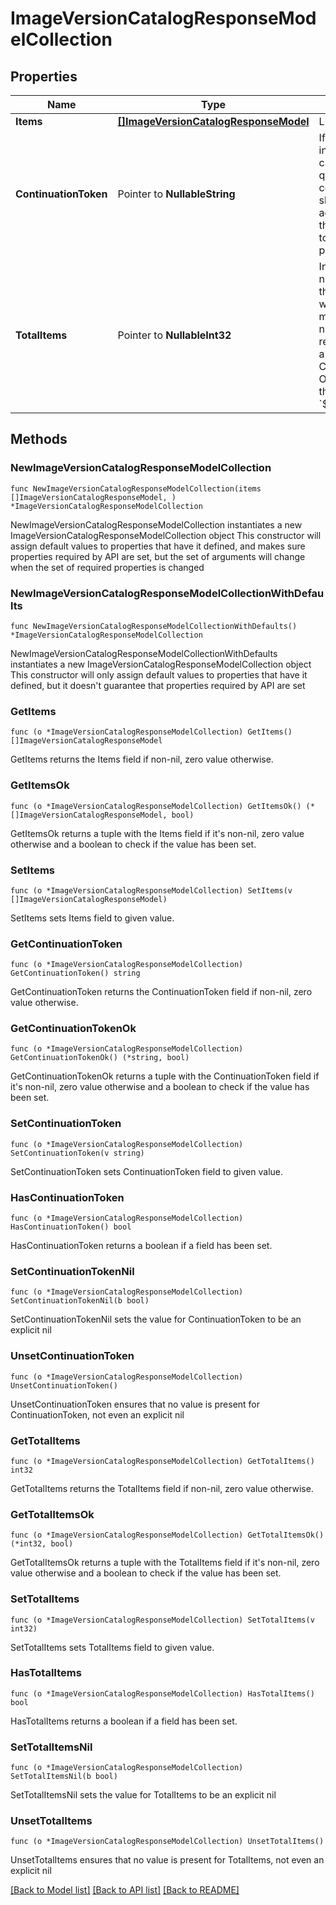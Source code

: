 # ImageVersionCatalogResponseModelCollection

## Properties

Name | Type | Description | Notes
------------ | ------------- | ------------- | -------------
**Items** | [**[]ImageVersionCatalogResponseModel**](ImageVersionCatalogResponseModel.md) | List of items. | 
**ContinuationToken** | Pointer to **NullableString** | If present, indicates to the caller that the query was not complete, and they should call the API again specifying the continuation token as a query parameter. | [optional] 
**TotalItems** | Pointer to **NullableInt32** | Indicates the total number of items in the collection, which may be more than the number of Items returned, if there is a ContinuationToken.  Only returned in the response to &#x60;$search&#x60; APIs. | [optional] 

## Methods

### NewImageVersionCatalogResponseModelCollection

`func NewImageVersionCatalogResponseModelCollection(items []ImageVersionCatalogResponseModel, ) *ImageVersionCatalogResponseModelCollection`

NewImageVersionCatalogResponseModelCollection instantiates a new ImageVersionCatalogResponseModelCollection object
This constructor will assign default values to properties that have it defined,
and makes sure properties required by API are set, but the set of arguments
will change when the set of required properties is changed

### NewImageVersionCatalogResponseModelCollectionWithDefaults

`func NewImageVersionCatalogResponseModelCollectionWithDefaults() *ImageVersionCatalogResponseModelCollection`

NewImageVersionCatalogResponseModelCollectionWithDefaults instantiates a new ImageVersionCatalogResponseModelCollection object
This constructor will only assign default values to properties that have it defined,
but it doesn't guarantee that properties required by API are set

### GetItems

`func (o *ImageVersionCatalogResponseModelCollection) GetItems() []ImageVersionCatalogResponseModel`

GetItems returns the Items field if non-nil, zero value otherwise.

### GetItemsOk

`func (o *ImageVersionCatalogResponseModelCollection) GetItemsOk() (*[]ImageVersionCatalogResponseModel, bool)`

GetItemsOk returns a tuple with the Items field if it's non-nil, zero value otherwise
and a boolean to check if the value has been set.

### SetItems

`func (o *ImageVersionCatalogResponseModelCollection) SetItems(v []ImageVersionCatalogResponseModel)`

SetItems sets Items field to given value.


### GetContinuationToken

`func (o *ImageVersionCatalogResponseModelCollection) GetContinuationToken() string`

GetContinuationToken returns the ContinuationToken field if non-nil, zero value otherwise.

### GetContinuationTokenOk

`func (o *ImageVersionCatalogResponseModelCollection) GetContinuationTokenOk() (*string, bool)`

GetContinuationTokenOk returns a tuple with the ContinuationToken field if it's non-nil, zero value otherwise
and a boolean to check if the value has been set.

### SetContinuationToken

`func (o *ImageVersionCatalogResponseModelCollection) SetContinuationToken(v string)`

SetContinuationToken sets ContinuationToken field to given value.

### HasContinuationToken

`func (o *ImageVersionCatalogResponseModelCollection) HasContinuationToken() bool`

HasContinuationToken returns a boolean if a field has been set.

### SetContinuationTokenNil

`func (o *ImageVersionCatalogResponseModelCollection) SetContinuationTokenNil(b bool)`

 SetContinuationTokenNil sets the value for ContinuationToken to be an explicit nil

### UnsetContinuationToken
`func (o *ImageVersionCatalogResponseModelCollection) UnsetContinuationToken()`

UnsetContinuationToken ensures that no value is present for ContinuationToken, not even an explicit nil
### GetTotalItems

`func (o *ImageVersionCatalogResponseModelCollection) GetTotalItems() int32`

GetTotalItems returns the TotalItems field if non-nil, zero value otherwise.

### GetTotalItemsOk

`func (o *ImageVersionCatalogResponseModelCollection) GetTotalItemsOk() (*int32, bool)`

GetTotalItemsOk returns a tuple with the TotalItems field if it's non-nil, zero value otherwise
and a boolean to check if the value has been set.

### SetTotalItems

`func (o *ImageVersionCatalogResponseModelCollection) SetTotalItems(v int32)`

SetTotalItems sets TotalItems field to given value.

### HasTotalItems

`func (o *ImageVersionCatalogResponseModelCollection) HasTotalItems() bool`

HasTotalItems returns a boolean if a field has been set.

### SetTotalItemsNil

`func (o *ImageVersionCatalogResponseModelCollection) SetTotalItemsNil(b bool)`

 SetTotalItemsNil sets the value for TotalItems to be an explicit nil

### UnsetTotalItems
`func (o *ImageVersionCatalogResponseModelCollection) UnsetTotalItems()`

UnsetTotalItems ensures that no value is present for TotalItems, not even an explicit nil

[[Back to Model list]](../README.md#documentation-for-models) [[Back to API list]](../README.md#documentation-for-api-endpoints) [[Back to README]](../README.md)


